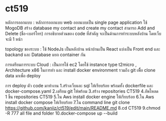 # ct519

หลักการออกแบบ : หลักการออกแบบ web ออกแบบเป็น single page application ใช้ MogoDB สร้าง database my contact and create my contact สามารถ Add and Delete (ชื่อ-เบอร์โทร) การอธิบายส่วนของ code ที่สำคัญ จะเป็นด้านการทำระบบหลังบ้าน โดยเว็บจะมี 1 หน้า 

topology ของระบบ : ใช้ NodeJs เป็นหลังบ้าน หน้าบ้านเป็น React แบ่งเป็น Front end และ backand และ Database แยก container กัน

การเตรียมการระบบ Cloud :  เป็นการใช้ ec2 โดยใช้ instance type t2micro , Architecture x86 ในการทำ และ install docker environment รวมถึง git เพืื่อ clone data มาเพื่อ deploy

การ deploy ตัว code มาทำงาน 
1.สร้างเว็บและ sql ให้เรียบร้อย พร้อมทั้ง dockerfile และ docker-compose.yaml 
2.เตรียม git ให้พร้อม 
3.สร้าง repositories CT519 
4.อัพโหลด 1 ขึ้น repositories CT519
5.ใน Aws install docker engine ให้เรียบร้อย 
6.ใน Aws install docker compose ให้เรียบร้อย 
7.ใน command line git clone https://github.com/kaniiz/ct519/edit/main/README.md
8.cd CT519
9.chmod -R 777 all file and folder 
10.docker-compose up --build
